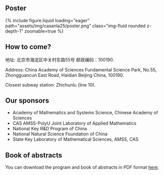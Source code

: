 ## Poster

 {% include figure.liquid loading="eager" path="assets/img/casanla25/poster.png" class="img-fluid rounded z-depth-1" zoomable=true %} 

## How to come?

地址: 北京市海淀区中关村东路55号 邮政编码：100190.

Address: China Academy of Sciences Fundamental Science Park, No.55,
Zhongguancun East Road, Haidian Beijing China, 100190.

Closest subway station: Zhichunlu (line 10).

<!-- ```geojson -->
<!-- { -->
<!--   "type": "FeatureCollection", -->
<!--   "features": [ -->
<!--     { -->
<!--       "type": "Feature", -->
<!--       "properties": {}, -->
<!--       "geometry": { -->
<!--         "coordinates": [ -->
<!--           116.3259971722868, -->
<!--           39.98092190406621 -->
<!--         ], -->
<!--         "type": "Point" -->
<!--       } -->
<!--     } -->
<!--   ] -->
<!-- } -->
<!-- ``` -->

<!-- <br> -->

## Our sponsors

- Academy of Mathematics and Systems Science, Chinese Academy of Sciences
- CAS AMSS-PolyU Joint Laboratory of Applied Mathematics
- National Key R&D Program of China
- National Natural Science Foundation of China
- State Key Laboratory of Mathematical Sciences, AMSS, CAS

## Book of abstracts

You can download the program and book of abstracts in PDF format [here](/assets/pdf/casanla/program.pdf).
